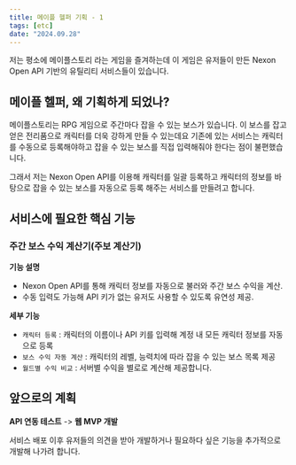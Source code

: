 ```yaml
---
title: 메이플 헬퍼 기획 - 1
tags: [etc]
date: "2024.09.28"
---
```

저는 평소에 메이플스토리 라는 게임을 즐겨하는데 이 게임은 유저들이 만든 Nexon Open API 기반의 
유틸리티 서비스들이 있습니다.

## 메이플 헬퍼, 왜 기획하게 되었나?
메이플스토리는 RPG 게임으로 주간마다 잡을 수 있는 보스가 있습니다. 이 보스를 잡고 얻은 전리품으로 
캐릭터를 더욱 강하게 만들 수 있는데요 기존에 있는 서비스는 캐릭터를 수동으로 등록해야하고 잡을 수 
있는 보스를 직접 입력해줘야 한다는 점이 불편했습니다.

그래서 저는 Nexon Open API를 이용해 캐릭터를 일괄 등록하고 캐릭터의 정보를 바탕으로 잡을 수 있는 보스를 
자동으로 등록 해주는 서비스를 만들려고 합니다.

## 서비스에 필요한 핵심 기능

### 주간 보스 수익 계산기(주보 계산기)
**기능 설명**
- Nexon Open API를 통해 캐릭터 정보를 자동으로 불러와 주간 보스 수익을 계산.
- 수동 입력도 가능해 API 키가 없는 유저도 사용할 수 있도록 유연성 제공.

**세부 기능**
- `캐릭터 등록` : 캐릭터의 이름이나 API 키를 입력해 계정 내 모든 캐릭터 정보를 자동으로 등록 
- `보스 수익 자동 계산` : 캐릭터의 레벨, 능력치에 따라 잡을 수 있는 보스 목록 제공 
- `월드별 수익 비교` : 서버별 수익을 별로로 계산해 제공합니다.

## 앞으로의 계획
**API 연동 테스트** -> **웹 MVP 개발**  

서비스 배포 이후 유저들의 의견을 받아 개발하거나 필요하다 싶은 기능을 추가적으로 개발해 나가려 합니다.